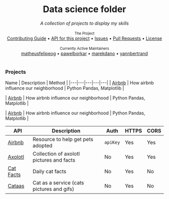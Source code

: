 <div align="center">
    <h1>Data science folder</h1>
    <i>A collection of projects to display my skills</i>
</div>

<br />



<div align="center">
    <sub>The Project</sub>
    <br />
    <a href="CONTRIBUTING.md">Contributing Guide</a> •
    <a href="https://github.com/davemachado/public-api">API for this project</a> •
    <a href="https://github.com/public-apis/public-apis/issues">Issues</a> •
    <a href="https://github.com/public-apis/public-apis/pulls">Pull Requests</a> •
    <a href="LICENSE">License</a>
    <br /><br />
    <sub>Currently Active Maintainers</sub>
    <br />
    <a href="https://github.com/matheusfelipeog">matheusfelipeog</a> •
    <a href="https://github.com/pawelborkar">pawelborkar</a> •
    <a href="https://github.com/marekdano">marekdano</a> •
    <a href="https://github.com/yannbertrand">yannbertrand</a>
</div>

<br />

### Projects
Name | Description | Method |
|---|---|---|---|---|
| [Airbnb](https://github.com/JojoRavail/Data_Science/tree/main/Airbnb) | How airbnb influence our neighborhood | Python Pandas, Matplotlib |

| [Airbnb](https://github.com/JojoRavail/Data_Science/tree/main/Airbnb) | How airbnb influence our neighborhood | Python Pandas, Matplotlib |

| [Airbnb](https://github.com/JojoRavail/Data_Science/tree/main/Airbnb) | How airbnb influence our neighborhood | Python Pandas, Matplotlib |


API | Description | Auth | HTTPS | CORS |
|---|---|---|---|---|
| [Airbnb](https://github.com/JojoRavail/Data_Science/tree/main/Airbnb) | Resource to help get pets adopted | `apiKey` | Yes | Yes |
| [Axolotl](https://theaxolotlapi.netlify.app/) | Collection of axolotl pictures and facts | No | Yes | Yes |
| [Cat Facts](https://alexwohlbruck.github.io/cat-facts/) | Daily cat facts | No | Yes | No |
| [Cataas](https://cataas.com/) | Cat as a service (cats pictures and gifs) | No | Yes | No |


